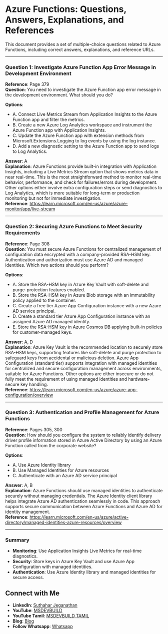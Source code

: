 # Azure Functions: Questions, Answers, Explanations, and References

This document provides a set of multiple-choice questions related to Azure Functions, including correct answers, explanations, and reference URLs.

---

### Question 1: Investigate Azure Function App Error Message in Development Environment

**Reference**: Page 379  
**Question**: You need to investigate the Azure Function app error message in the development environment. What should you do?

**Options**:
- A. Connect Live Metrics Stream from Application Insights to the Azure Function app and filter the metrics.
- B. Create a new Azure Log Analytics workspace and instrument the Azure Function app with Application Insights.
- C. Update the Azure Function app with extension methods from Microsoft.Extensions.Logging to log events by using the log instance.
- D. Add a new diagnostic setting to the Azure Function app to send logs to Log Analytics.

**Answer**: A  
**Explanation**: Azure Functions provide built-in integration with Application Insights, including a Live Metrics Stream option that shows metrics data in near real-time. This is the most straightforward method to monitor real-time behavior, performance, and check for failures/errors during development. Other options either involve extra configuration steps or send diagnostics to Log Analytics, which is more suitable for long-term or production monitoring but not for immediate investigation.  
**Reference**: https://learn.microsoft.com/en-us/azure/azure-monitor/app/live-stream

---

### Question 2: Securing Azure Functions to Meet Security Requirements

**Reference**: Page 308  
**Question**: You must secure Azure Functions for centralized management of configuration data encrypted with a company-provided RSA-HSM key. Authentication and authorization must use Azure AD and managed identities. Which two actions should you perform?

**Options**:
- A. Store the RSA-HSM key in Azure Key Vault with soft-delete and purge-protection features enabled.
- B. Store the RSA-HSM key in Azure Blob storage with an immutability policy applied to the container.
- C. Create a free tier Azure App Configuration instance with a new Azure AD service principal.
- D. Create a standard tier Azure App Configuration instance with an assigned Azure AD managed identity.
- E. Store the RSA-HSM key in Azure Cosmos DB applying built-in policies for customer-managed keys.

**Answer**: A, D  
**Explanation**: Azure Key Vault is the recommended location to securely store RSA-HSM keys, supporting features like soft-delete and purge protection to safeguard keys from accidental or malicious deletion. Azure App Configuration (standard tier) supports integration with managed identities for centralized and secure configuration management across environments, suitable for Azure Functions. Other options are either insecure or do not fully meet the requirement of using managed identities and hardware-secure key handling.  
**Reference**: https://learn.microsoft.com/en-us/azure/azure-app-configuration/overview

---

### Question 3: Authentication and Profile Management for Azure Functions

**Reference**: Pages 305, 300  
**Question**: How should you configure the system to reliably identify delivery driver profile information stored in Azure Active Directory by using an Azure Function called from the corporate website?

**Options**:
- A. Use Azure Identity library
- B. Use Managed Identities for Azure resources
- C. Authenticate with an Azure AD service principal

**Answer**: A, B  
**Explanation**: Azure Functions should use managed identities to authenticate securely without managing credentials. The Azure Identity client library helps integrate Azure AD authentication seamlessly in code. This approach supports secure communication between Azure Functions and Azure AD for identity management.  
**Reference**: https://learn.microsoft.com/en-us/azure/active-directory/managed-identities-azure-resources/overview

---

### Summary

- **Monitoring**: Use Application Insights Live Metrics for real-time diagnostics.
- **Security**: Store keys in Azure Key Vault and use Azure App Configuration with managed identities.
- **Authentication**: Use Azure Identity library and managed identities for secure access.

 ## Connect with Me
- **LinkedIn**: [Suthahar Jeganathan](https://www.linkedin.com/in/jssuthahar/)
- **YouTube**: [MSDEVBUILD](https://www.youtube.com/@MSDEVBUILD)
- **YouTube Tamil**: [MSDEVBUILD TAMIL](https://www.youtube.com/@MSDEVBUILDTamil)
- **Blog**: [Blog](https://www.msdevbuild.com/)
- **Follow Whatsapp**: [Whatsapp](https://www.whatsapp.com/channel/0029Va5j2rHEFeXcTlUhQB0J)
